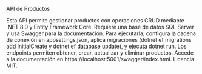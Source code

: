 API de Productos

Esta API permite gestionar productos con operaciones CRUD mediante .NET 8.0 y Entity Framework Core. Requiere una base de datos SQL Server y usa Swagger para la documentación. Para ejecutarla, configura la cadena de conexión en appsettings.json, aplica migraciones (dotnet ef migrations add InitialCreate y dotnet ef database update), y ejecuta dotnet run. Los endpoints permiten obtener, crear, actualizar y eliminar productos. Accede a la documentación en https://localhost:5001/swagger/index.html. Licencia MIT.
